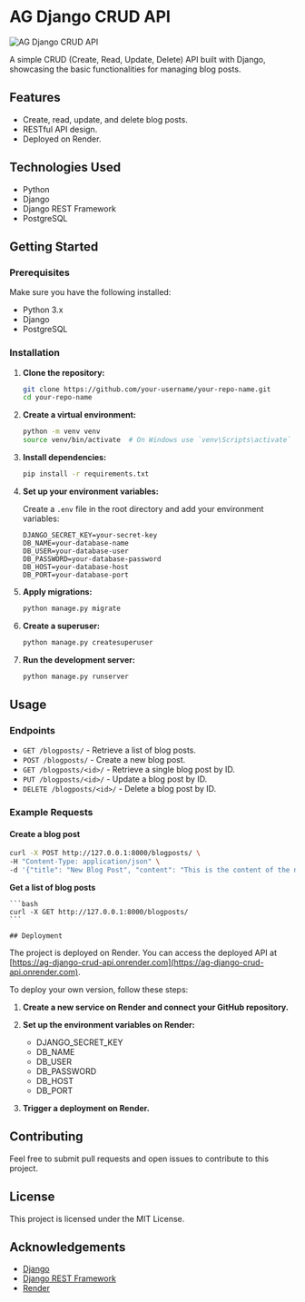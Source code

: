 # AG Django CRUD API

![AG Django CRUD API](https://media.giphy.com/media/l0HlPjez3pOsuP6uc/giphy.gif)  <!-- Replace with an actual link to your GIF -->

A simple CRUD (Create, Read, Update, Delete) API built with Django, showcasing the basic functionalities for managing blog posts.

## Features

- Create, read, update, and delete blog posts.
- RESTful API design.
- Deployed on Render.

## Technologies Used

- Python
- Django
- Django REST Framework
- PostgreSQL

## Getting Started

### Prerequisites

Make sure you have the following installed:

- Python 3.x
- Django
- PostgreSQL

### Installation

1. **Clone the repository:**

    ```bash
    git clone https://github.com/your-username/your-repo-name.git
    cd your-repo-name
    ```

2. **Create a virtual environment:**

    ```bash
    python -m venv venv
    source venv/bin/activate  # On Windows use `venv\Scripts\activate`
    ```

3. **Install dependencies:**

    ```bash
    pip install -r requirements.txt
    ```

4. **Set up your environment variables:**

    Create a `.env` file in the root directory and add your environment variables:

    ```env
    DJANGO_SECRET_KEY=your-secret-key
    DB_NAME=your-database-name
    DB_USER=your-database-user
    DB_PASSWORD=your-database-password
    DB_HOST=your-database-host
    DB_PORT=your-database-port
    ```

5. **Apply migrations:**

    ```bash
    python manage.py migrate
    ```

6. **Create a superuser:**

    ```bash
    python manage.py createsuperuser
    ```

7. **Run the development server:**

    ```bash
    python manage.py runserver
    ```

## Usage

### Endpoints

- `GET /blogposts/` - Retrieve a list of blog posts.
- `POST /blogposts/` - Create a new blog post.
- `GET /blogposts/<id>/` - Retrieve a single blog post by ID.
- `PUT /blogposts/<id>/` - Update a blog post by ID.
- `DELETE /blogposts/<id>/` - Delete a blog post by ID.

### Example Requests

#### Create a blog post

```bash
curl -X POST http://127.0.0.1:8000/blogposts/ \
-H "Content-Type: application/json" \
-d '{"title": "New Blog Post", "content": "This is the content of the new blog post."}'
```

**Get a list of blog posts**

    ```bash
    curl -X GET http://127.0.0.1:8000/blogposts/
    ```

    ## Deployment

The project is deployed on Render. You can access the deployed API at [https://ag-django-crud-api.onrender.com](https://ag-django-crud-api.onrender.com).

To deploy your own version, follow these steps:

1. **Create a new service on Render and connect your GitHub repository.**
    
2. **Set up the environment variables on Render:**
    
    - DJANGO_SECRET_KEY
    - DB_NAME
    - DB_USER
    - DB_PASSWORD
    - DB_HOST
    - DB_PORT

3. **Trigger a deployment on Render.**

## Contributing

Feel free to submit pull requests and open issues to contribute to this project.

## License

This project is licensed under the MIT License.

## Acknowledgements

- [Django](https://www.djangoproject.com/)
- [Django REST Framework](https://www.django-rest-framework.org/)
- [Render](https://render.com/)
